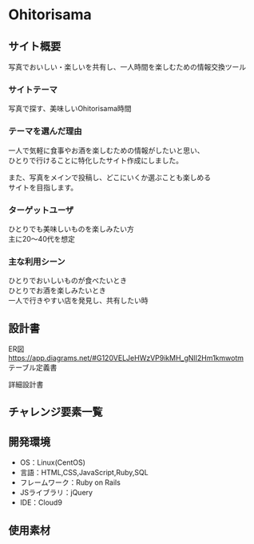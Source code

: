 # Ohitorisama

## サイト概要
写真でおいしい・楽しいを共有し、一人時間を楽しむための情報交換ツール  

### サイトテーマ
写真で探す、美味しいOhitorisama時間  

### テーマを選んだ理由
一人で気軽に食事やお酒を楽しむための情報がしたいと思い、  
ひとりで行けることに特化したサイト作成にしました。  

また、写真をメインで投稿し、どこにいくか選ぶことも楽しめる  
サイトを目指します。

### ターゲットユーザ
ひとりでも美味しいものを楽しみたい方  
主に20～40代を想定

### 主な利用シーン
ひとりでおいしいものが食べたいとき  
ひとりでお酒を楽しみたいとき  
一人で行きやすい店を発見し、共有したい時  

## 設計書
ER図  
https://app.diagrams.net/#G120VELJeHWzVP9ikMH_gNlI2Hm1kmwotm  
テーブル定義書  

詳細設計書  

## チャレンジ要素一覧


## 開発環境
- OS：Linux(CentOS)
- 言語：HTML,CSS,JavaScript,Ruby,SQL
- フレームワーク：Ruby on Rails
- JSライブラリ：jQuery
- IDE：Cloud9

## 使用素材
